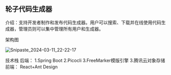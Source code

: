 ## 轮子代码生成器

介绍：支持开发者制作和发布代码生成器。用户可以搜索、下载并在线使用代码生成器，管理员则可以集中管理所有用户和生成器。

架构图

![Snipaste_2024-03-11_22-22-17](https://github.com/saver63/code-generator/assets/59107835/99fd4f87-07af-4359-ae24-e274d4164ddb)


技术栈
后端：
1.Spring Boot
2.Picocli
3.FreeMarker模版引擎
3.腾讯云对象存储
前端：
React+Ant Design
